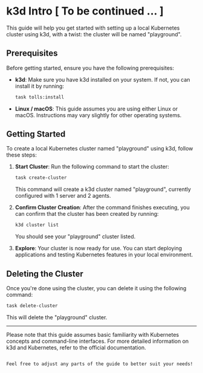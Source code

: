 # k3d Intro [ To be continued ... ]

This guide will help you get started with setting up a local Kubernetes cluster using k3d, with a twist: the cluster will be named "playground".

## Prerequisites

Before getting started, ensure you have the following prerequisites:

- **k3d**: Make sure you have k3d installed on your system. If not, you can install it by running:

  ```bash
  task tolls:install
  ```

- **Linux / macOS**: This guide assumes you are using either Linux or macOS. Instructions may vary slightly for other operating systems.

## Getting Started

To create a local Kubernetes cluster named "playground" using k3d, follow these steps:

1. **Start Cluster**: Run the following command to start the cluster:

   ```bash
   task create-cluster 
   ```

   This command will create a k3d cluster named "playground", currently configured with 1 server and 2 agents.

2. **Confirm Cluster Creation**: After the command finishes executing, you can confirm that the cluster has been created by running:

   ```bash
   k3d cluster list
   ```

   You should see your "playground" cluster listed.

3. **Explore**: Your cluster is now ready for use. You can start deploying applications and testing Kubernetes features in your local environment.

## Deleting the Cluster

Once you're done using the cluster, you can delete it using the following command:

```bash
task delete-cluster
```

This will delete the "playground" cluster.

---

Please note that this guide assumes basic familiarity with Kubernetes concepts and command-line interfaces. For more detailed information on k3d and Kubernetes, refer to the official documentation.
```

Feel free to adjust any parts of the guide to better suit your needs!